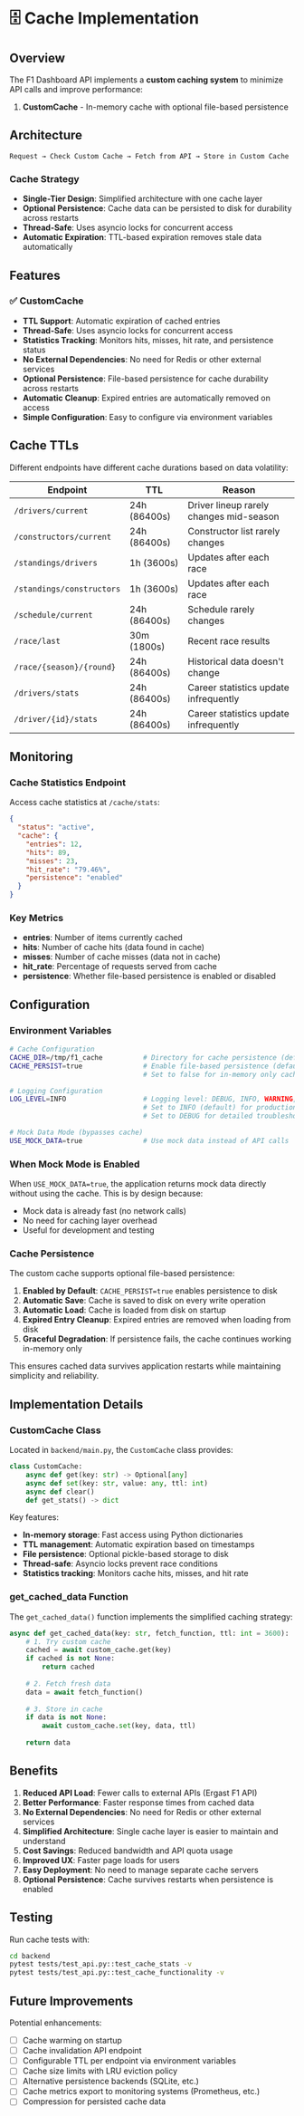# 🗄️ Cache Implementation

## Overview

The F1 Dashboard API implements a **custom caching system** to minimize API calls and improve performance:

1. **CustomCache** - In-memory cache with optional file-based persistence

## Architecture

```
Request → Check Custom Cache → Fetch from API → Store in Custom Cache
```

### Cache Strategy

- **Single-Tier Design**: Simplified architecture with one cache layer
- **Optional Persistence**: Cache data can be persisted to disk for durability across restarts
- **Thread-Safe**: Uses asyncio locks for concurrent access
- **Automatic Expiration**: TTL-based expiration removes stale data automatically

## Features

### ✅ CustomCache

- **TTL Support**: Automatic expiration of cached entries
- **Thread-Safe**: Uses asyncio locks for concurrent access
- **Statistics Tracking**: Monitors hits, misses, hit rate, and persistence status
- **No External Dependencies**: No need for Redis or other external services
- **Optional Persistence**: File-based persistence for cache durability across restarts
- **Automatic Cleanup**: Expired entries are automatically removed on access
- **Simple Configuration**: Easy to configure via environment variables

## Cache TTLs

Different endpoints have different cache durations based on data volatility:

| Endpoint | TTL | Reason |
|----------|-----|--------|
| `/drivers/current` | 24h (86400s) | Driver lineup rarely changes mid-season |
| `/constructors/current` | 24h (86400s) | Constructor list rarely changes |
| `/standings/drivers` | 1h (3600s) | Updates after each race |
| `/standings/constructors` | 1h (3600s) | Updates after each race |
| `/schedule/current` | 24h (86400s) | Schedule rarely changes |
| `/race/last` | 30m (1800s) | Recent race results |
| `/race/{season}/{round}` | 24h (86400s) | Historical data doesn't change |
| `/drivers/stats` | 24h (86400s) | Career statistics update infrequently |
| `/driver/{id}/stats` | 24h (86400s) | Career statistics update infrequently |

## Monitoring

### Cache Statistics Endpoint

Access cache statistics at `/cache/stats`:

```json
{
  "status": "active",
  "cache": {
    "entries": 12,
    "hits": 89,
    "misses": 23,
    "hit_rate": "79.46%",
    "persistence": "enabled"
  }
}
```

### Key Metrics

- **entries**: Number of items currently cached
- **hits**: Number of cache hits (data found in cache)
- **misses**: Number of cache misses (data not in cache)
- **hit_rate**: Percentage of requests served from cache
- **persistence**: Whether file-based persistence is enabled or disabled

## Configuration

### Environment Variables

```bash
# Cache Configuration
CACHE_DIR=/tmp/f1_cache          # Directory for cache persistence (default: /tmp/f1_cache)
CACHE_PERSIST=true               # Enable file-based persistence (default: true)
                                 # Set to false for in-memory only caching

# Logging Configuration
LOG_LEVEL=INFO                   # Logging level: DEBUG, INFO, WARNING, ERROR, CRITICAL
                                 # Set to INFO (default) for production to reduce log spam
                                 # Set to DEBUG for detailed troubleshooting

# Mock Data Mode (bypasses cache)
USE_MOCK_DATA=true               # Use mock data instead of API calls
```

### When Mock Mode is Enabled

When `USE_MOCK_DATA=true`, the application returns mock data directly without using the cache. This is by design because:
- Mock data is already fast (no network calls)
- No need for caching layer overhead
- Useful for development and testing

### Cache Persistence

The custom cache supports optional file-based persistence:

1. **Enabled by Default**: `CACHE_PERSIST=true` enables persistence to disk
2. **Automatic Save**: Cache is saved to disk on every write operation
3. **Automatic Load**: Cache is loaded from disk on startup
4. **Expired Entry Cleanup**: Expired entries are removed when loading from disk
5. **Graceful Degradation**: If persistence fails, the cache continues working in-memory only

This ensures cached data survives application restarts while maintaining simplicity and reliability.

## Implementation Details

### CustomCache Class

Located in `backend/main.py`, the `CustomCache` class provides:

```python
class CustomCache:
    async def get(key: str) -> Optional[any]
    async def set(key: str, value: any, ttl: int)
    async def clear()
    def get_stats() -> dict
```

Key features:
- **In-memory storage**: Fast access using Python dictionaries
- **TTL management**: Automatic expiration based on timestamps
- **File persistence**: Optional pickle-based storage to disk
- **Thread-safe**: Asyncio locks prevent race conditions
- **Statistics tracking**: Monitors cache hits, misses, and hit rate

### get_cached_data Function

The `get_cached_data()` function implements the simplified caching strategy:

```python
async def get_cached_data(key: str, fetch_function, ttl: int = 3600):
    # 1. Try custom cache
    cached = await custom_cache.get(key)
    if cached is not None:
        return cached
    
    # 2. Fetch fresh data
    data = await fetch_function()
    
    # 3. Store in cache
    if data is not None:
        await custom_cache.set(key, data, ttl)
    
    return data
```

## Benefits

1. **Reduced API Load**: Fewer calls to external APIs (Ergast F1 API)
2. **Better Performance**: Faster response times from cached data
3. **No External Dependencies**: No need for Redis or other external services
4. **Simplified Architecture**: Single cache layer is easier to maintain and understand
5. **Cost Savings**: Reduced bandwidth and API quota usage
6. **Improved UX**: Faster page loads for users
7. **Easy Deployment**: No need to manage separate cache servers
8. **Optional Persistence**: Cache survives restarts when persistence is enabled

## Testing

Run cache tests with:

```bash
cd backend
pytest tests/test_api.py::test_cache_stats -v
pytest tests/test_api.py::test_cache_functionality -v
```

## Future Improvements

Potential enhancements:
- [ ] Cache warming on startup
- [ ] Cache invalidation API endpoint
- [ ] Configurable TTL per endpoint via environment variables
- [ ] Cache size limits with LRU eviction policy
- [ ] Alternative persistence backends (SQLite, etc.)
- [ ] Cache metrics export to monitoring systems (Prometheus, etc.)
- [ ] Compression for persisted cache data
